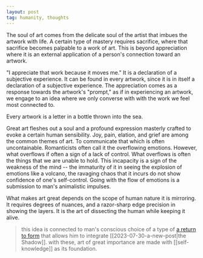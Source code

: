 ```yaml
---
layout: post
tag: humanity, thoughts
---
```

The soul of art comes from the delicate soul of the artist that imbues the artwork with life. A certain type of mastery requires sacrifice, where that sacrifice becomes palpable to a work of art. This is beyond appreciation where it is an external application of a person's connection toward an artwork. 

"I appreciate that work because it moves me." It is a declaration of a subjective experience. It can be found in every artwork, since it is in itself a declaration of a subjective experience. The appreciation comes as a response towards the artwork's "prompt," as if in experiencing an artwork, we engage to an idea where we only converse with with the work we feel most connected to.

Every artwork is a letter in a bottle thrown into the sea. 

Great art fleshes out a soul and a profound expression masterly crafted to evoke a certain human sensibility. Joy, pain, elation, and grief are among the common themes of art. To communicate that which is often uncontainable. Romanticists often call it the overflowing emotions. However, what overflows if often a sign of a lack of control. What overflows is often the things that we are unable to hold. This incapacity is a sign of the weakness of the mind -- the immaturity of it in seeing the explosion of emotions like a volcano, the ravaging chaos that it incurs do not show confidence of one's self-control. Going with the flow of emotions is a submission to man's animalistic impulses. 

What makes art great depends on the scope of human nature it is mirroring. It requires degrees of nuances, and a razor-sharp edge precision in showing the layers. It is the art of dissecting the human while keeping it alive.

> this idea is connected to man's conscious choice of a type of [a return to form](a%20return%20to%20form.md) that allows him to integrate [[2023-07-30-a-new-post|the Shadow]]. with these, art of great importance are made with [[self-knowledge]] as its foundation.